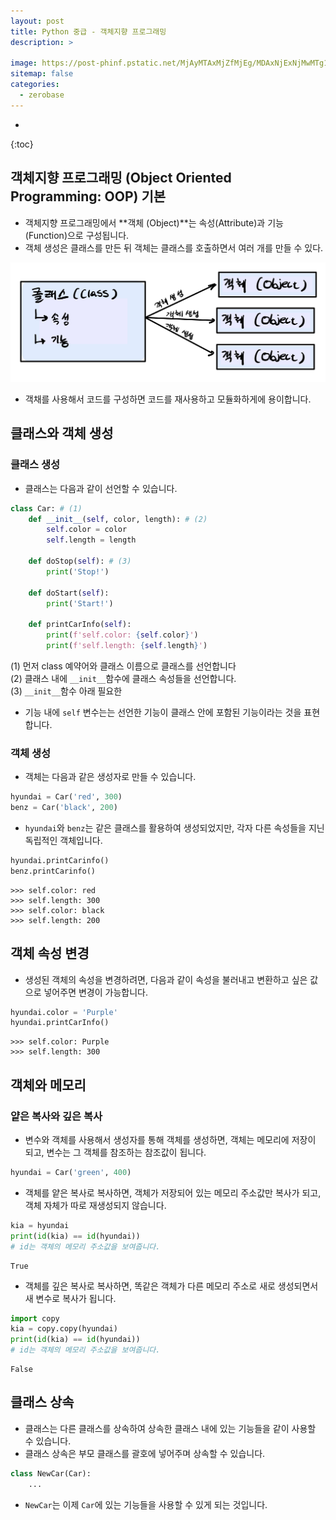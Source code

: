 ```yaml
---
layout: post
title: Python 중급 - 객체지향 프로그래밍
description: >
    
image: https://post-phinf.pstatic.net/MjAyMTAxMjZfMjEg/MDAxNjExNjMwMTg1MzQ3.LmyGsMz8xu8nYJ509NXxZXjH0JeOMK1PJudlvL15fu4g.FGWXa7JfxXc-ZiZTBVVaXX0r4gE4zM0Pv-xdXj920wAg.JPEG/d4b837aad7524462a1d0f5f552b7cd03.jpg?type=w1200
sitemap: false
categories:
  - zerobase
---
```


* 
{:toc}

## 객체지향 프로그래밍 (Object Oriented Programming: OOP) 기본
- 객체지향 프로그래밍에서 **객체 (Object)**는 속성(Attribute)과 기능(Function)으로 구성됩니다.
- 객체 생성은 클래스를 만든 뒤 객체는 클래스를 호출하면서 여러 개를 만들 수 있다.  
  
![oopbasic](../../assets/img/zerobase/oopbasic.jpeg)

- 객채를 사용해서 코드를 구성하면 코드를 재사용하고 모듈화하게에 용이합니다.

## 클래스와 객체 생성
### 클래스 생성
- 클래스는 다음과 같이 선언할 수 있습니다.

```python
class Car: # (1)
    def __init__(self, color, length): # (2)
        self.color = color
        self.length = length
    
    def doStop(self): # (3)
        print('Stop!')
    
    def doStart(self):
        print('Start!')

    def printCarInfo(self):
        print(f'self.color: {self.color}')
        print(f'self.length: {self.length}')
```

(1) 먼저 class 예약어와 클래스 이름으로 클래스를 선언합니다 <br>
(2) 클래스 내에 `__init__`함수에 클래스 속성들을 선언합니다.<br>
(3) `__init__`함수 아래 필요한  <br>

- 기능 내에 `self` 변수는는 선언한 기능이 클래스 안에 포함된 기능이라는 것을 표현합니다.

### 객체 생성
- 객체는 다음과 같은 생성자로 만들 수 있습니다.
```python
hyundai = Car('red', 300)
benz = Car('black', 200)
```

- `hyundai`와 `benz`는 같은 클래스를 활용하여 생성되었지만, 각자 다른 속성들을 지닌 독립적인 객체입니다.
```python
hyundai.printCarinfo()
benz.printCarinfo()
```
```
>>> self.color: red
>>> self.length: 300
>>> self.color: black
>>> self.length: 200
```

## 객체 속성 변경
- 생성된 객체의 속성을 변경하려면, 다음과 같이 속성을 불러내고 변환하고 싶은 값으로 넣어주면 변경이 가능합니다.
```python
hyundai.color = 'Purple'
hyundai.printCarInfo()
```
```
>>> self.color: Purple
>>> self.length: 300
```

## 객체와 메모리
### 얕은 복사와 깊은 복사
- 변수와 객체를 사용해서 생성자를 통해 객체를 생성하면, 객체는 메모리에 저장이 되고, 변수는 그 객체를 참조하는 참조값이 됩니다. 
```python
hyundai = Car('green', 400)
```

- 객체를 얕은 복사로 복사하면, 객체가 저장되어 있는 메모리 주소값만 복사가 되고, 객체 자체가 따로 재생성되지 않습니다.
```python
kia = hyundai
print(id(kia) == id(hyundai))
# id는 객체의 메모리 주소값을 보여줍니다.
```
```
True
```

- 객체를 깊은 복사로 복사하면, 똑같은 객체가 다른 메모리 주소로 새로 생성되면서 새 변수로 복사가 됩니다.
```python
import copy
kia = copy.copy(hyundai)
print(id(kia) == id(hyundai))
# id는 객체의 메모리 주소값을 보여줍니다.
```
```
False
```

## 클래스 상속
- 클래스는 다른 클래스를 상속하여 상속한 클래스 내에 있는 기능들을 같이 사용할 수 있습니다.
- 클래스 상속은 부모 클래스를 괄호에 넣어주며 상속할 수 있습니다.
```python
class NewCar(Car):
    ...
```
- `NewCar`는 이제 `Car`에 있는 기능들을 사용할 수 있게 되는 것입니다.


